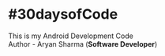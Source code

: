 <h1>#30daysofCode</h1>
This is my Android Development Code
<br>
Author - Aryan Sharma (<b>Software Developer</b>)
